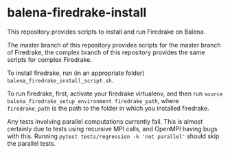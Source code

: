 # balena-firedrake-install

This repository provides scripts to install and run Firedrake on Balena.

The master branch of this repository provides scripts for the master branch of Firedrake, the complex branch of this repository provides the same scripts for complex Firedrake.

To install firedrake, run (in an appropriate folder) `balena_firedrake_install_script.sh`.

To run firedrake, first, activate your firedrake virtualenv, and then run `source balena_firedrake_setup_environment firedrake_path`, where `firedrake_path` is the path to the folder in which you installed firedrake.

Any tests involving parallel computations currently fail. This is almost certainly due to tests using recursive MPI calls, and OpenMPI having bugs with this. Running `pytest tests/regression -k 'not parallel'` should skip the parallel tests.